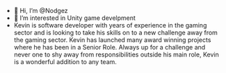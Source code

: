 - 👋 Hi, I’m @Nodgez
- 👀 I’m interested in Unity game develpment
- Kevin is software developer with years of experience in the gaming sector and is looking to take his skills on to a new challenge away from the gaming sector. Kevin has launched many award winning projects where he has been in a Senior Role. Always up for a challenge and never one to shy away from responsibilities outside his main role, Kevin is a wonderful addition to any team.

<!---
Nodgez/Nodgez is a ✨ special ✨ repository because its `README.md` (this file) appears on your GitHub profile.
You can click the Preview link to take a look at your changes.
--->
